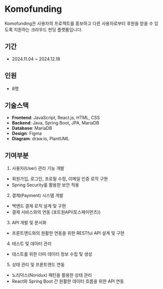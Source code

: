 # Komofunding

Komofunding은 사용자의 프로젝트를 홍보하고 다른 사용자로부터 후원을 받을 수 있도록 지원하는 크라우드 펀딩 플랫폼입니다.

## 기간

- 2024.11.04 ~ 2024.12.18

## 인원

- 8명

## 기술스택

- **Frontend**: JavaScript, React.js, HTML, CSS
- **Backend**: Java, Spring Boot, JPA, MariaDB
- **Database**: MariaDB
- **Design**: Figma
- **Diagram**: draw.io, PlantUML

## 기여부분

1. 사용자(User) 관리 기능 개발
- 회원가입, 로그인, 프로필 수정, 이메일 인증 로직 구현
- Spring Security를 활용한 보안 적용

2. 결제(Payment) 시스템 개발
- 백엔드 결제 로직 설계 및 구현
- 결제 서비스와의 연동 (포트원API(토스페이먼츠))

3. API 개발 및 문서화
- 프론트엔드와의 원활한 연동을 위한 RESTful API 설계 및 구현

4. 테스트 및 데이터 관리
- 테스트를 위한 더미 데이터 정보 수집 및 생성

5. 상태 관리 및 프론트엔드 연동
- 노리덕스(Noridux) 패턴을 활용한 상태 관리
- React와 Spring Boot 간 원활한 데이터 흐름을 위한 API 연동